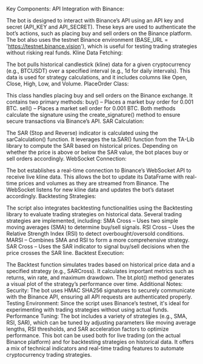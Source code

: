 Key Components:
API Integration with Binance:

The bot is designed to interact with Binance’s API using an API key and secret (API_KEY and API_SECRET). These keys are used to authenticate the bot’s actions, such as placing buy and sell orders on the Binance platform.
The bot also uses the testnet Binance environment (BASE_URL = 'https://testnet.binance.vision'), which is useful for testing trading strategies without risking real funds.
Kline Data Fetching:

The bot pulls historical candlestick (kline) data for a given cryptocurrency (e.g., BTCUSDT) over a specified interval (e.g., 1d for daily intervals).
This data is used for strategy calculations, and it includes columns like Open, Close, High, Low, and Volume.
PlaceOrder Class:

This class handles placing buy and sell orders on the Binance exchange. It contains two primary methods:
buy() – Places a market buy order for 0.001 BTC.
sell() – Places a market sell order for 0.001 BTC.
Both methods calculate the signature using the create_signature() method to ensure secure transactions via Binance’s API.
SAR Calculation:

The SAR (Stop and Reverse) indicator is calculated using the sarCalculation() function. It leverages the ta.SAR() function from the TA-Lib library to compute the SAR based on historical prices.
Depending on whether the price is above or below the SAR value, the bot places buy or sell orders accordingly.
WebSocket Connection:

The bot establishes a real-time connection to Binance’s WebSocket API to receive live kline data. This allows the bot to update its DataFrame with real-time prices and volumes as they are streamed from Binance.
The WebSocket listens for new kline data and updates the bot’s dataset accordingly.
Backtesting Strategies:

The script also integrates backtesting functionalities using the Backtesting library to evaluate trading strategies on historical data.
Several trading strategies are implemented, including:
SMA Cross – Uses two simple moving averages (SMA) to determine buy/sell signals.
RSI Cross – Uses the Relative Strength Index (RSI) to detect overbought/oversold conditions.
MARSI – Combines SMA and RSI to form a more comprehensive strategy.
SAR Cross – Uses the SAR indicator to signal buy/sell decisions when the price crosses the SAR line.
Backtest Execution:

The Backtest function simulates trades based on historical price data and a specified strategy (e.g., SARCross). It calculates important metrics such as returns, win rate, and maximum drawdown.
The bt.plot() method generates a visual plot of the strategy’s performance over time.
Additional Notes:
Security: The bot uses HMAC SHA256 signatures to securely communicate with the Binance API, ensuring all API requests are authenticated properly.
Testing Environment: Since the script uses Binance’s testnet, it's ideal for experimenting with trading strategies without using actual funds.
Performance Tuning: The bot includes a variety of strategies (e.g., SMA, RSI, SAR), which can be tuned by adjusting parameters like moving average lengths, RSI thresholds, and SAR acceleration factors to optimize performance.
This bot can be used both for live trading (on the actual Binance platform) and for backtesting strategies on historical data. It offers a mix of technical indicators and real-time trading features to automate cryptocurrency trading strategies.
